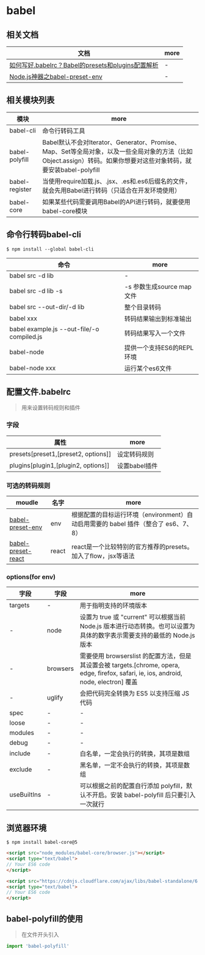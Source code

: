 # babel

## 相关文档

| 文档                                                                              | more |
|---------------------------------------------------------------------------------|------|
| [如何写好.babelrc？Babel的presets和plugins配置解析](https://zhuanlan.zhihu.com/p/24224107) | -    |
| [Node.js神器之babel-preset-env](http://blog.ttionya.com/article-1695.html)         | -    |

## 相关模块列表

| 模块             | more                                                                                                             |
|----------------|------------------------------------------------------------------------------------------------------------------|
| babel-cli      | 命令行转码工具                                                                                                          |
| babel-polyfill | Babel默认不会对Iterator、Generator、Promise、Map、Set等全局对象，以及一些全局对象的方法（比如Object.assign）转码。如果你想要对这些对象转码，就要安装babel-polyfill |
| babel-register | 当使用require加载.js、.jsx、.es和.es6后缀名的文件，就会先用Babel进行转码（只适合在开发环境使用）                                                    |
| babel-core     | 如果某些代码需要调用Babel的API进行转码，就要使用babel-core模块                                                                         |

## 命令行转码babel-cli

```
$ npm install --global babel-cli
```

| 命令                                         | more                |
|--------------------------------------------|---------------------|
| babel src -d lib                           | -                   |
| babel src -d lib -s                        | -s 参数生成source map文件 |
| babel src --out-dir/-d lib                 | 整个目录转码              |
| babel xxx                                  | 转码结果输出到标准输出         |
| babel example.js --out-file/-o compiled.js | 转码结果写入一个文件          |
| babel-node                                 | 提供一个支持ES6的REPL环境    |
| babel-node xxx                             | 运行某个es6文件           |

## 配置文件.babelrc

> 用来设置转码规则和插件

### 字段

| 属性                                  | more      |
|-------------------------------------|-----------|
| presets[preset1,[preset2, options]] | 设定转码规则    |
| plugins[plugin1,[plugin2, options]] | 设置babel插件 |

### 可选的转码规则

| moudle                                                              | 名字    | more                                                  |
|---------------------------------------------------------------------|-------|-------------------------------------------------------|
| [babel-preset-env](https://babeljs.io/docs/plugins/preset-env/)     | env   | 根据配置的目标运行环境（environment）自动启用需要的 babel 插件（整合了 es6、7、8） |
| [babel-preset-react](https://babeljs.io/docs/plugins/preset-react/) | react | react是一个比较特别的官方推荐的presets。加入了flow，jsx等语法              |

### options(for env)

| 字段          | 字段       | more                                                                                                                |
|-------------|----------|---------------------------------------------------------------------------------------------------------------------|
| targets     | -        | 用于指明支持的环境版本                                                                                                         |
| -           | node     | 设置为 true 或 "current" 可以根据当前 Node.js 版本进行动态转换。也可以设置为具体的数字表示需要支持的最低的 Node.js 版本                                       |
| -           | browsers | 需要使用 browserslist 的配置方法，但是其设置会被 targets.[chrome, opera, edge, firefox, safari, ie, ios, android, node, electron] 覆盖 |
| -           | uglify   | 会把代码完全转换为 ES5 以支持压缩 JS 代码                                                                                           |
| spec        | -        | -                                                                                                                   |
| loose       | -        | -                                                                                                                   |
| modules     | -        | -                                                                                                                   |
| debug       | -        | -                                                                                                                   |
| include     | -        | 白名单，一定会执行的转换，其项是数组                                                                                                  |
| exclude     | -        | 黑名单，一定不会执行的转换，其项是数组                                                                                                 |
| useBuiltIns | -        | 可以根据之前的配置自行添加 polyfill，默认不开启。安装 babel-polyfill 后只要引入一次就行                                                            |

## 浏览器环境

```
$ npm install babel-core@5
```

```html
<script src="node_modules/babel-core/browser.js"></script>
<script type="text/babel">
// Your ES6 code
</script>
```

```html
<script src="https://cdnjs.cloudflare.com/ajax/libs/babel-standalone/6.4.4/babel.min.js"></script>
<script type="text/babel">
// Your ES6 code
</script>
```

## babel-polyfill的使用

> 在文件开头引入

```javascript
import 'babel-polyfill'
```
